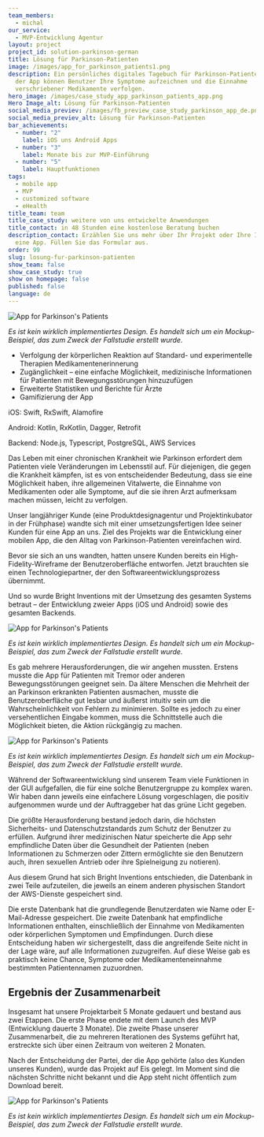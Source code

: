 ```yaml
---
team_members:
  - michal
our_service:
  - MVP-Entwicklung Agentur
layout: project
project_id: solution-parkinson-german
title: Lösung für Parkinson-Patienten
image: /images/app_for_parkinson_patients1.png
description: Ein persönliches digitales Tagebuch für Parkinson-Patienten. Mit
  der App können Benutzer Ihre Symptome aufzeichnen und die Einnahme
  verschriebener Medikamente verfolgen.
hero_image: /images/case_study_app_parkinson_patients_app.png
Hero Image_alt: Lösung für Parkinson-Patienten
social_media_previev: /images/fb_preview_case_study_parkinson_app_de.png
social_media_previev_alt: Lösung für Parkinson-Patienten
bar_achievements:
  - number: "2"
    label: iOS uns Android Apps
  - number: "3"
    label: Monate bis zur MVP-Einführung
  - number: "5"
    label: Hauptfunktionen
tags:
  - mobile app
  - MVP
  - customized software
  - eHealth
title_team: team
title_case_study: weitere von uns entwickelte Anwendungen
title_contact: in 48 Stunden eine kostenlose Beratung buchen
description_contact: Erzählen Sie uns mehr über Ihr Projekt oder Ihre Idee für
  eine App. Füllen Sie das Formular aus.
order: 99
slug: losung-fur-parkinson-patienten
show_team: false
show_case_study: true
show on homepage: false
published: false
language: de
---
```

![App for Parkinson's Patients](/images/app_for_parkinson_patients2.png)

*Es ist kein wirklich implementiertes Design. Es handelt sich um ein Mockup-Beispiel, das zum Zweck der Fallstudie erstellt wurde.*

<TitleWithIcon sectionTitle='von Bright Inventions entwickelte Hauptfunktionen:' titleIcon='/images/main_features_icon.png' titleIconAlt='features' />

* Verfolgung der körperlichen Reaktion auf Standard- und experimentelle Therapien
  Medikamentenerinnerung
* Zugänglichkeit – eine einfache Möglichkeit, medizinische Informationen für Patienten mit Bewegungsstörungen hinzuzufügen
* Erweiterte Statistiken und Berichte für Ärzte
* Gamifizierung der App

<TitleWithIcon sectionTitle='fähigkeiten' titleIcon='/images/skills.svg' titleIconAlt='fähigkeiten' />

<Gallery images='[{"src":"/images/swift.png","alt":"Swift"},{"src":"/images/kotlin.png","alt":"Kotlin"},{"src":"/images/node.png","alt":"Node.js"},{"src":"/images/new_typescript_logo_stack.png","alt":"TypeScript"},{"src":"/images/postgresql_logo_stack.png","alt":"PostgreSQL"},{"src":"/images/aws.png","alt":"AWS"}]' />

iOS: Swift, RxSwift, Alamofire

Android: Kotlin, RxKotlin, Dagger, Retrofit

Backend: Node.js, Typescript, PostgreSQL, AWS Services

<TitleWithIcon sectionTitle='über die App für Parkinson-Patienten' titleIcon='/images/three_flags.svg' titleIconAlt='über die App für Parkinson-Patienten' />

Das Leben mit einer chronischen Krankheit wie Parkinson erfordert dem Patienten viele Veränderungen im Lebensstil auf. Für diejenigen, die gegen die Krankheit kämpfen, ist es von entscheidender Bedeutung, dass sie eine Möglichkeit haben, ihre allgemeinen Vitalwerte, die Einnahme von Medikamenten oder alle Symptome, auf die sie ihren Arzt aufmerksam machen müssen, leicht zu verfolgen.

<TitleWithIcon sectionTitle='ziel' titleIcon='/images/goal_title_section.png' titleIconAlt='ziel' />

Unser langjähriger Kunde (eine Produktdesignagentur und Projektinkubator in der Frühphase) wandte sich mit einer umsetzungsfertigen Idee seiner Kunden für eine App an uns. Ziel des Projekts war die Entwicklung einer mobilen App, die den Alltag von Parkinson-Patienten vereinfachen wird.

Bevor sie sich an uns wandten, hatten unsere Kunden bereits ein High-Fidelity-Wireframe der Benutzeroberfläche entworfen. Jetzt brauchten sie einen Technologiepartner, der den Softwareentwicklungsprozess übernimmt.

Und so wurde Bright Inventions mit der Umsetzung des gesamten Systems betraut – der Entwicklung zweier Apps (iOS und Android) sowie des gesamten Backends.

![App for Parkinson's Patients](/images/app_for_parkinson_patients3.png)

*Es ist kein wirklich implementiertes Design. Es handelt sich um ein Mockup-Beispiel, das zum Zweck der Fallstudie erstellt wurde.*

<TitleWithIcon sectionTitle='ablauf der App-Entwicklung' titleIcon='/images/gearwheel.svg' titleIconAlt='ablauf der App-Entwicklung' />

Es gab mehrere Herausforderungen, die wir angehen mussten. Erstens musste die App für Patienten mit Tremor oder anderen Bewegungsstörungen geeignet sein. Da ältere Menschen die Mehrheit der an Parkinson erkrankten Patienten ausmachen, musste die Benutzeroberfläche gut lesbar und äußerst intuitiv sein um die Wahrscheinlichkeit von Fehlern zu minimieren. Sollte es jedoch zu einer versehentlichen Eingabe kommen, muss die Schnittstelle auch die Möglichkeit bieten, die Aktion rückgängig zu machen.

![App for Parkinson's Patients](/images/app_for_parkinson_patients1.png)

*Es ist kein wirklich implementiertes Design. Es handelt sich um ein Mockup-Beispiel, das zum Zweck der Fallstudie erstellt wurde.*

Während der Softwareentwicklung sind unserem Team viele Funktionen in der GUI aufgefallen, die für eine solche Benutzergruppe zu komplex waren. Wir haben dann jeweils eine einfachere Lösung vorgeschlagen, die positiv aufgenommen wurde und der Auftraggeber hat das grüne Licht gegeben.

Die größte Herausforderung bestand jedoch darin, die höchsten Sicherheits- und Datenschutzstandards zum Schutz der Benutzer zu erfüllen. Aufgrund ihrer medizinischen Natur speicherte die App sehr empfindliche Daten über die Gesundheit der Patienten (neben Informationen zu Schmerzen oder Zittern ermöglichte sie den Benutzern auch, ihren sexuellen Antrieb oder ihre Spielneigung zu notieren).

Aus diesem Grund hat sich Bright Inventions entschieden, die Datenbank in zwei Teile aufzuteilen, die jeweils an einem anderen physischen Standort der AWS-Dienste gespeichert sind.

Die erste Datenbank hat die grundlegende Benutzerdaten wie Name oder E-Mail-Adresse gespeichert. Die zweite Datenbank hat empfindliche Informationen enthalten, einschließlich der Einnahme von Medikamenten oder körperlichen Symptomen und Empfindungen. Durch diese Entscheidung haben wir sichergestellt, dass die angreifende Seite nicht in der Lage wäre, auf alle Informationen zuzugreifen. Auf diese Weise gab es praktisch keine Chance, Symptome oder Medikamenteneinnahme bestimmten Patientennamen zuzuordnen.

## Ergebnis der Zusammenarbeit

Insgesamt hat unsere Projektarbeit 5 Monate gedauert und bestand aus zwei Etappen. Die erste Phase endete mit dem Launch des MVP (Entwicklung dauerte 3 Monate). Die zweite Phase unserer Zusammenarbeit, die zu mehreren Iterationen des Systems geführt hat, erstreckte sich über einen Zeitraum von weiteren 2 Monaten.

Nach der Entscheidung der Partei, der die App gehörte (also des Kunden unseres Kunden), wurde das Projekt auf Eis gelegt. Im Moment sind die nächsten Schritte nicht bekannt und die App steht nicht öffentlich zum Download bereit.

![App for Parkinson's Patients](/images/app_for_parkinson_patients4.png)

*Es ist kein wirklich implementiertes Design. Es handelt sich um ein Mockup-Beispiel, das zum Zweck der Fallstudie erstellt wurde.*